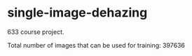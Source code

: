 # single-image-dehazing
633 course project.

Total number of images that can be used for training: 397636
